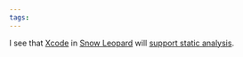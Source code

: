 ```yaml
---
tags: 
---
```


I see that [Xcode](/wiki/Xcode) in [Snow Leopard](/wiki/Snow_Leopard) will [support static analysis](http://www.apple.com/macosx/refinements/enhancements-refinements.html).
